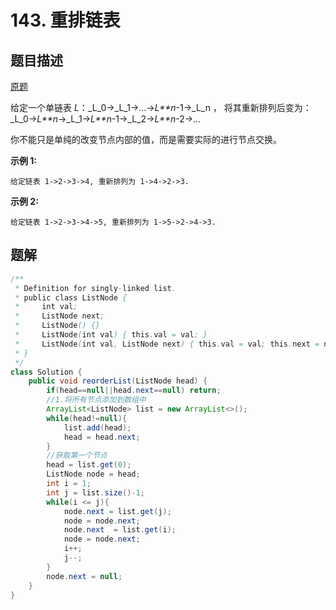 # 143. 重排链表

## 题目描述

[原题](https://leetcode-cn.com/problems/reorder-list/)

给定一个单链表 _L_：_L_0→_L_1→…→_L\*\*n_-1→_L_n ， 将其重新排列后变为： _L_0→_L\*\*n_→_L_1→_L\*\*n_-1→_L_2→_L\*\*n_-2→…

你不能只是单纯的改变节点内部的值，而是需要实际的进行节点交换。

**示例 1:**

```
给定链表 1->2->3->4, 重新排列为 1->4->2->3.
```

**示例 2:**

```
给定链表 1->2->3->4->5, 重新排列为 1->5->2->4->3.
```

## 题解

```java
/**
 * Definition for singly-linked list.
 * public class ListNode {
 *     int val;
 *     ListNode next;
 *     ListNode() {}
 *     ListNode(int val) { this.val = val; }
 *     ListNode(int val, ListNode next) { this.val = val; this.next = next; }
 * }
 */
class Solution {
    public void reorderList(ListNode head) {
        if(head==null||head.next==null) return;
        //1.将所有节点添加到数组中
        ArrayList<ListNode> list = new ArrayList<>();
        while(head!=null){
            list.add(head);
            head = head.next;
        }
        //获取第一个节点
        head = list.get(0);
        ListNode node = head;
        int i = 1;
        int j = list.size()-1;
        while(i <= j){
            node.next = list.get(j);
            node = node.next;
            node.next  = list.get(i);
            node = node.next;
            i++;
            j--;
        }
        node.next = null;
    }
}
```
